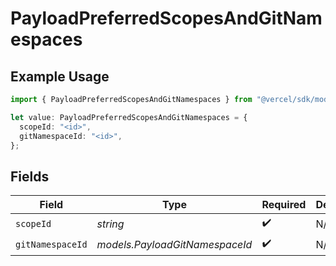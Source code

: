 # PayloadPreferredScopesAndGitNamespaces

## Example Usage

```typescript
import { PayloadPreferredScopesAndGitNamespaces } from "@vercel/sdk/models/userevent.js";

let value: PayloadPreferredScopesAndGitNamespaces = {
  scopeId: "<id>",
  gitNamespaceId: "<id>",
};
```

## Fields

| Field                          | Type                           | Required                       | Description                    |
| ------------------------------ | ------------------------------ | ------------------------------ | ------------------------------ |
| `scopeId`                      | *string*                       | :heavy_check_mark:             | N/A                            |
| `gitNamespaceId`               | *models.PayloadGitNamespaceId* | :heavy_check_mark:             | N/A                            |
